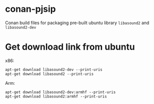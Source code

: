 # conan-pjsip
Conan build files for packaging pre-built ubuntu library `libasound2` and `libasound2-dev` 

# Get download link from ubuntu 
x86:
```
apt-get download libasound2-dev --print-uris
apt-get download libasound2 --print-uris
```

Arm:
```
apt-get download libasound2-dev:armhf --print-uris
apt-get download libasound2:armhf --print-uris
```
